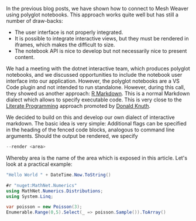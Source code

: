 ﻿---
Title: "Executable Markdown: The Next Generation Development"
Abstract: >
  Executable markdown is the future of software engineering. With the introduction of AI in software engineering, 
  the main job of humans will be to compose different parts and review the quality. Executable markdown facilitates this process
Thumbnail: "images/InteractiveMarkdown.png"
Published: "2025-01-26"
Authors:
  - "Roland Bürgi"
  - "Anna Kuleshova"
Tags:
  - "Northwind"
  - "Conceptual"
---

In the previous blog posts, we have shown how to connect to Mesh Weaver 
using polyglot notebooks. This approach works quite well but has still 
a number of draw-backs:

- The user interface is not properly integrated.
- It is possible to integrate interactive views, but they must be rendered in iframes, which makes the difficult to size.
- The notebook API is nice to develop but not necessarily nice to present content.

We had a meeting with the dotnet interactive team, which produces polyglot notebooks, and we discussed opportunities to include
the notebook user interface into our application. However, the polyglot notebooks are
a VS Code plugin and not intended to run standalone. However, during
this call, they showed us another approach: [R Markdown](https://rmarkdown.rstudio.com/). This is a
normal Markdown dialect which allows to specify executable code. This is very close to the [Literate Programming](https://en.wikipedia.org/wiki/Literate_programming) approach 
promoted by [Donald Knuth](https://en.wikipedia.org/wiki/Donald_Knuth).

We decided to build on this and develop our own dialect of interactive markdown. The basic idea is very simple: 
Additional flags can be specified in the heading of the fenced code blocks, analogous to command line arguments.
Should the output be rendered, we specify

```csharp
--render <area>
```
Whereby area is the name of the area which is exposed in this article.
Let's look at a practical example:

```csharp --render HelloWorld --show-header
"Hello World " + DateTime.Now.ToString()
```



```csharp --render Poisson --show-header
#r "nuget:MathNet.Numerics"
using MathNet.Numerics.Distributions;
using System.Linq;

var poisson = new Poisson(3);
Enumerable.Range(0,5).Select(_ => poisson.Sample()).ToArray()
```

